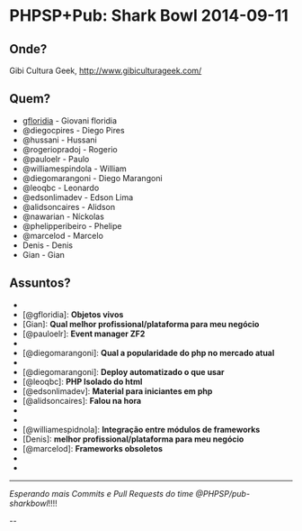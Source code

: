 PHPSP+Pub: Shark Bowl 2014-09-11
================================

Onde?
-----

Gibi Cultura Geek, http://www.gibiculturageek.com/

Quem?
-----

- [gfloridia](https://www.linkedin.com/profile/view?id=4037731&authType=NAME_SEARCH&authToken=4Cjh&trk=nmp_rec_act_profile_photo) - Giovani floridia
- @diegocpires - Diego Pires
- @hussani - Hussani
- @rogeriopradoj - Rogerio
- @pauloelr - Paulo
- @williamespindola - William 
- @diegomarangoni - Diego Marangoni
- @leoqbc - Leonardo
- @edsonlimadev - Edson Lima
- @alidsoncaires - Alidson
- @nawarian - Níckolas
- @phelipperibeiro - Phelipe
- @marcelod - Marcelo
- Denis - Denis 
- Gian - Gian 

Assuntos?
---------

- [@diegocpires]: **PHP7**
- [@gfloridia]: **Objetos vivos**
- [Gian]: **Qual melhor profissional/plataforma para meu negócio**  
- [@pauloelr]: **Event manager ZF2**
- [@Rodolfo Estima Rodrigues]: **SOLID**
- [@diegomarangoni]: **Qual a popularidade do php no mercado atual**
- [@rogeriopradoj]: **Doker**
- [@diegomarangoni]: **Deploy automatizado o que usar**
- [@leoqbc]: **PHP Isolado do html**
- [@edsonlimadev]: **Material para iniciantes em php**
- [@alidsoncaires]: **Falou na hora**
- [@nawarian]: **MVC**
- [@phelipperibeiro]: **Laravel**
- [@williamespidnola]: **Integração entre módulos de frameworks**
- [Denis]: **melhor profissional/plataforma para meu negócio**
- [@marcelod]: **Frameworks obsoletos**
- [João]: **Plataforma**
- [@hussani]: **API**

---

*Esperando mais Commits e Pull Requests do time @PHPSP/pub-sharkbowl*!!!!



--

